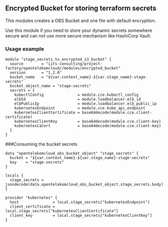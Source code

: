 ## Encrypted Bucket for storing terraform secrets

This modules creates a OBS Bucket and one file with default encryption.

Use this module if you need to store your dynamic secrets somewhere secure and can not use more secure mechanism like
HashiCorp Vault.

### Usage example

```hcl
module "stage_secrets_to_encrypted_s3_bucket" {
  source        = "iits-consulting/project-factory/opentelekomcloud//modules/encrypted_bucket"
  version       = "1.2.0"
  bucket_name   = "${var.context_name}-${var.stage_name}-stage-secrets"
  bucket_object_name = "stage-secrets"
  secrets = {
    kubectlConfig               = module.cce.kubectl_config
    elbId                       = module.loadbalancer.elb_id
    elbPublicIp                 = module.loadbalancer.elb_public_ip
    kubernetesEndpoint          = module.cce.kube_api_endpoint
    kubernetesClientCertificate = base64decode(module.cce.client-certificate)
    kubernetesClientKey         = base64decode(module.cce.client-key)
    kubernetesCaCert            = base64decode(module.cce.client-key)
  }
}
```

###Consuming the bucket secrets
```hcl
data "opentelekomcloud_obs_bucket_object" "stage_secrets" {
  bucket = "${var.context_name}-${var.stage_name}-stage-secrets"
  key    = "stage-secrets"
}

locals {
  stage_secrets = jsondecode(data.opentelekomcloud_obs_bucket_object.stage_secrets.body)
}

provider "kubernetes" {
  host               = local.stage_secrets["kubernetesEndpoint"]
  client_certificate = local.stage_secrets["kubernetesClientCertificate"]
  client_key         = local.stage_secrets["kubernetesClientKey"]
}
```


